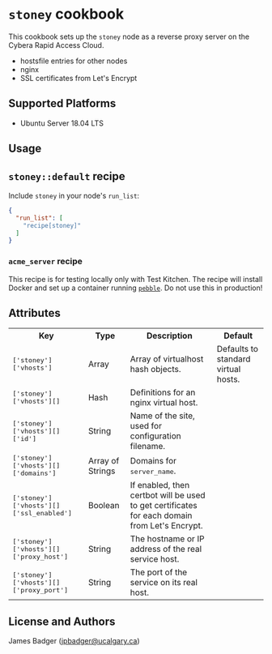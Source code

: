 # `stoney` cookbook

This cookbook sets up the `stoney` node as a reverse proxy server on the Cybera Rapid Access Cloud.

* hostsfile entries for other nodes
* nginx
* SSL certificates from Let's Encrypt

## Supported Platforms

* Ubuntu Server 18.04 LTS

## Usage

## `stoney::default` recipe

Include `stoney` in your node's `run_list`:

```json
{
  "run_list": [
    "recipe[stoney]"
  ]
}
```

### `acme_server` recipe

This recipe is for testing locally only with Test Kitchen. The recipe will install Docker and set up a container running [`pebble`][1]. Do not use this in production!

[1]: https://github.com/letsencrypt/pebble

## Attributes

<table>
  <tr>
    <th>Key</th>
    <th>Type</th>
    <th>Description</th>
    <th>Default</th>
  </tr>
  <tr>
    <td><tt>['stoney']['vhosts']</tt></td>
    <td>Array</td>
    <td>Array of virtualhost hash objects.</td>
    <td>Defaults to standard virtual hosts.</td>
  </tr>
  <tr>
    <td><tt>['stoney']['vhosts'][]</tt></td>
    <td>Hash</td>
    <td>Definitions for an nginx virtual host.</td>
    <td></td>
  </tr>
  <tr>
    <td><tt>['stoney']['vhosts'][]['id']</tt></td>
    <td>String</td>
    <td>Name of the site, used for configuration filename.</td>
    <td></td>
  </tr>
  <tr>
    <td><tt>['stoney']['vhosts'][]['domains']</tt></td>
    <td>Array of Strings</td>
    <td>Domains for <tt>server_name</tt>.</td>
    <td></td>
  </tr>
  <tr>
    <td><tt>['stoney']['vhosts'][]['ssl_enabled']</tt></td>
    <td>Boolean</td>
    <td>If enabled, then certbot will be used to get certificates for each domain from Let's Encrypt.</td>
    <td></td>
  </tr>
  <tr>
    <td><tt>['stoney']['vhosts'][]['proxy_host']</tt></td>
    <td>String</td>
    <td>The hostname or IP address of the real service host.</td>
    <td></td>
  </tr>
  <tr>
    <td><tt>['stoney']['vhosts'][]['proxy_port']</tt></td>
    <td>String</td>
    <td>The port of the service on its real host.</td>
    <td></td>
  </tr>
</table>

## License and Authors

James Badger (jpbadger@ucalgary.ca)
